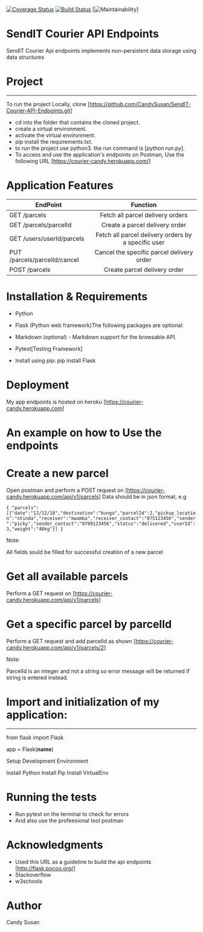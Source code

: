 [![Coverage Status](https://coveralls.io/repos/github/CandySusan/SendIT-Courier-API-Endpoints/badge.svg?branch=develop)](https://coveralls.io/github/CandySusan/SendIT-Courier-API-Endpoints?branch=develop)
[![Build Status](https://travis-ci.org/CandySusan/SendIT-Courier-API-Endpoints.svg?branch=develop)](https://travis-ci.org/CandySusan/SendIT-Courier-API-Endpoints)
[![Maintainability](https://api.codeclimate.com/v1/badges/8dba3314ebdd6c4aad29/maintainability)]


# SendIT Courier API Endpoints

SendIT Courier Api endpoints implements non-persistent data storage using data structures

# Project
********************************************************
To run the project Locally, clone [https://github.com/CandySusan/SendIT-Courier-API-Endpoints.git]

- cd into the folder that contains the cloned project.
- create a virtual environment.
- activate the virtual environment.
- pip install the requirements.txt.
- to run the project use python3. the run command is [python run.py].
- To access and use the application's endpoints on Postman, Use the following URL [https://courier-candy.herokuapp.com/]


# Application Features

	                      
|   EndPoint                        | Function        
| -------------                     |:-------------:
| GET /parcels                      |Fetch all parcel delivery orders 
| GET /parcels/parcelId             |Create a parcel delivery order  
| GET /users/userId/parcels         |Fetch all parcel delivery orders by a specific user
  PUT /parcels/parcelId/cancel      |Cancel the specific parcel delivery order  
  POST /parcels                     |Create parcel delivery order
                
      

# Installation & Requirements

- Python

- Flask (Python web framework)The following packages are optional:

- Markdown (optional) - Markdown support for the browsable API. 

- Pytest[Testing Framework]

- Install using pip: pip install Flask 

# Deployment

My app endpoints is hosted on heroku [https://courier-candy.herokuapp.com]

# An example on how to Use the endpoints

# Create a new parcel

Open postman and perform a POST request on [https://courier-candy.herokuapp.com/api/v1/parcels] Data should be in json format, e.g 

  `{
    "parcels":[{"date":"12/12/18","destination":"bunga","parcelId":2,"pickup_location":"ntinda","receiver":"mwamba","receiver_contact":"075123456","sender":"picky","sender_contact":"0789123456","status":"delivered","userId":3,"weight":"40kg"}]
    }` 
      
Note:

All fields sould be filled for successful creation of a new parcel
 # Get all available parcels

Perform a GET request on [https://courier-candy.herokuapp.com/api/v1/parcels]

# Get a specific parcel by parcelId 
Perform a GET request and add parcelId as shown [https://courier-candy.herokuapp.com/api/v1/parcels/2] 

Note:

ParcelId is an integer and not a string so error message will be returned if string is entered instead.

# Import and initialization of my application:
*********************************************

from flask import Flask

app = Flask(__name__)

Setup Development Environment 

Install Python
Install Pip
Install VirtualEnv

# Running the tests

- Run pytest on the terminal to check for errors
- And also use the profeesional tool postman



# Acknowledgments

- Used this URL as a guideline to build the api endpoints [http://flask.pocoo.org/]
- Stackoverflow 
- w3schools


# Author

Candy Susan

